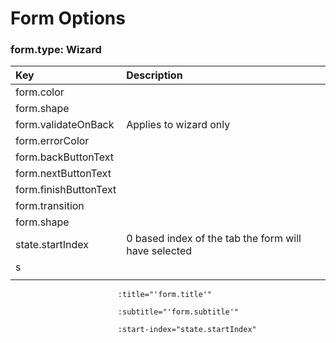 # Form Options

### form.type: Wizard

| Key | Description |
| :--- | :--- |
| form.color |  |
| form.shape||
| form.validateOnBack | Applies to wizard only |
| form.errorColor |  |
| form.backButtonText |  |
| form.nextButtonText||
|form.finishButtonText||
|form.transition||
| form.shape |  |
| state.startIndex |0 based index of the tab the form will have selected|
| s ||
|||



                   



                            :title="'form.title'"

                            :subtitle="'form.subtitle'"

                            :start-index="state.startIndex"



